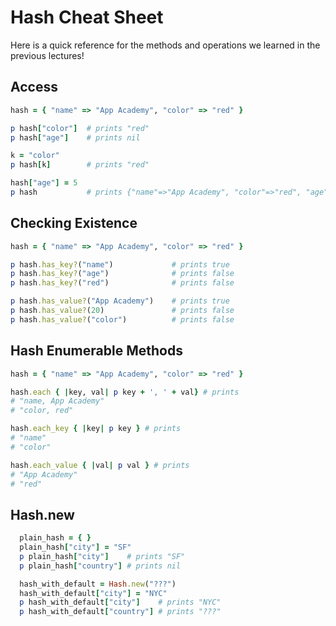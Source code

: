 # Hash Cheat Sheet

Here is a quick reference for the methods and operations we learned in the previous lectures!

## Access

```ruby
hash = { "name" => "App Academy", "color" => "red" }

p hash["color"]  # prints "red"
p hash["age"]    # prints nil

k = "color"
p hash[k]        # prints "red"

hash["age"] = 5
p hash           # prints {"name"=>"App Academy", "color"=>"red", "age"=>5}
```

## Checking Existence

```ruby
hash = { "name" => "App Academy", "color" => "red" }

p hash.has_key?("name")             # prints true
p hash.has_key?("age")              # prints false
p hash.has_key?("red")              # prints false

p hash.has_value?("App Academy")    # prints true
p hash.has_value?(20)               # prints false
p hash.has_value?("color")          # prints false
```

## Hash Enumerable Methods

```ruby
hash = { "name" => "App Academy", "color" => "red" }

hash.each { |key, val| p key + ', ' + val} # prints
# "name, App Academy"
# "color, red"

hash.each_key { |key| p key } # prints
# "name"
# "color"

hash.each_value { |val| p val } # prints
# "App Academy"
# "red"
```

## Hash.new

```ruby
  plain_hash = { }
  plain_hash["city"] = "SF"
  p plain_hash["city"]    # prints "SF"
  p plain_hash["country"] # prints nil

  hash_with_default = Hash.new("???")
  hash_with_default["city"] = "NYC"
  p hash_with_default["city"]    # prints "NYC"
  p hash_with_default["country"] # prints "???"
```